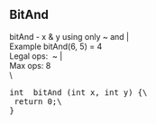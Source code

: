 <h2>BitAnd</h2>


bitAnd - x & y using only ~ and |\
Example bitAnd(6, 5) = 4\
Legal ops:  ~ |\
Max ops: 8\
\
<pre>
int  bitAnd (int x, int y) {\
 return 0;\
}
</pre>
